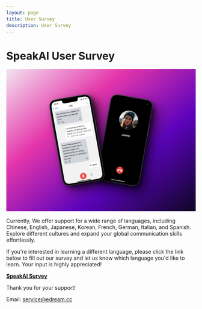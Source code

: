 ```yaml
---
layout: page
title: User Survey
description: User Survey
---
```


# SpeakAI User Survey

![](../../assets/feature.jpg)

Currently, We offer support for a wide range of languages, including Chinese, English, Japanese, Korean, French, German, Italian, and Spanish. Explore different cultures and expand your global communication skills effortlessly.

If you're interested in learning a different language, please click the link below to fill out our survey and let us know which language you'd like to learn. Your input is highly appreciated!

[**SpeakAI Survey**](https://wenjuan.feishu.cn/m?t=sp63AywnocNi-53bq)

Thank you for your support!

Email: service@edream.cc
